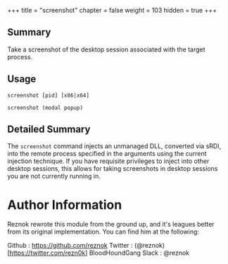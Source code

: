 +++
title = "screenshot"
chapter = false
weight = 103
hidden = true
+++

## Summary
Take a screenshot of the desktop session associated with the target process.

## Usage
```
screenshot [pid] [x86|x64]

screenshot (modal popup)
```

## Detailed Summary
The `screenshot` command injects an unmanaged DLL, converted via sRDI, into the remote process specified in the arguments using the current injection technique. If you have requisite privileges to inject into other desktop sessions, this allows for taking screenshots in desktop sessions you are not currently running in.

# Author Information
Reznok rewrote this module from the ground up, and it's leagues better from its original implementation. You can find him at the following:

Github               : https://github.com/reznok
Twitter              : (@reznok)[https://twitter.com/rezn0k]
BloodHoundGang Slack : @reznok